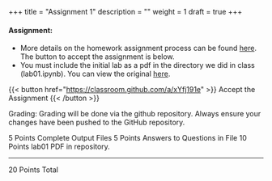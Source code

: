+++
title = "Assignment 1"
description = ""
weight = 1
draft = true
+++


#### Assignment:
- More details on the homework assignment process can be found [here](/mgmt6560-fa18/assignments/). The button to accept the assignment is below.
- You must include the initial lab as a pdf in the directory we did in class (lab01.ipynb). You can view the original [here](https://github.com/rpi-techfundamentals/fall2018-materials/blob/master/01-overview/03-exercise1/lab01.ipynb).

{{< button href="https://classroom.github.com/a/xYfj191e" >}} Accept the Assignment {{< /button >}}

Grading:
Grading will be done via the github repository.  Always ensure your changes have been pushed to the GitHub repository.

5  Points Complete Output Files
5  Points Answers to Questions in File
10 Points lab01 PDF in repository.
_______________
20 Points Total
